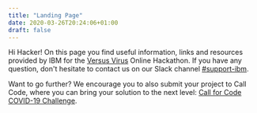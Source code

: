 ```yaml
---
title: "Landing Page"
date: 2020-03-26T20:24:06+01:00
draft: false
---
```


Hi Hacker! On this page you find useful information, links and resources provided by IBM for the [Versus Virus](https://www.versusvirus.ch/) Online Hackathon. If you have any question, don't hesitate to contact us on our Slack channel [#support-ibm](https://versusvirus.slack.com/archives/C011BGASFPG).

Want to go further? We encourage you to also submit your project to Call Code, where you can bring your solution to the next level: [Call for Code COVID-19 Challenge](https://developer.ibm.com/callforcode/getstarted/covid-19/).